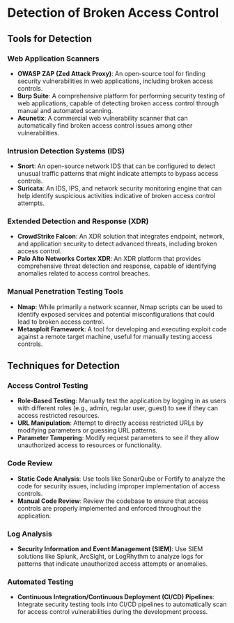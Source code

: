 # Detection of Broken Access Control

## Tools for Detection

### Web Application Scanners
- **OWASP ZAP (Zed Attack Proxy)**: An open-source tool for finding security vulnerabilities in web applications, including broken access controls.
- **Burp Suite**: A comprehensive platform for performing security testing of web applications, capable of detecting broken access control through manual and automated scanning.
- **Acunetix**: A commercial web vulnerability scanner that can automatically find broken access control issues among other vulnerabilities.

### Intrusion Detection Systems (IDS)
- **Snort**: An open-source network IDS that can be configured to detect unusual traffic patterns that might indicate attempts to bypass access controls.
- **Suricata**: An IDS, IPS, and network security monitoring engine that can help identify suspicious activities indicative of broken access control attempts.

### Extended Detection and Response (XDR)
- **CrowdStrike Falcon**: An XDR solution that integrates endpoint, network, and application security to detect advanced threats, including broken access control.
- **Palo Alto Networks Cortex XDR**: An XDR platform that provides comprehensive threat detection and response, capable of identifying anomalies related to access control breaches.

### Manual Penetration Testing Tools
- **Nmap**: While primarily a network scanner, Nmap scripts can be used to identify exposed services and potential misconfigurations that could lead to broken access control.
- **Metasploit Framework**: A tool for developing and executing exploit code against a remote target machine, useful for manually testing access controls.

## Techniques for Detection

### Access Control Testing
- **Role-Based Testing**: Manually test the application by logging in as users with different roles (e.g., admin, regular user, guest) to see if they can access restricted resources.
- **URL Manipulation**: Attempt to directly access restricted URLs by modifying parameters or guessing URL patterns.
- **Parameter Tampering**: Modify request parameters to see if they allow unauthorized access to resources or functionality.

### Code Review
- **Static Code Analysis**: Use tools like SonarQube or Fortify to analyze the code for security issues, including improper implementation of access controls.
- **Manual Code Review**: Review the codebase to ensure that access controls are properly implemented and enforced throughout the application.

### Log Analysis
- **Security Information and Event Management (SIEM)**: Use SIEM solutions like Splunk, ArcSight, or LogRhythm to analyze logs for patterns that indicate unauthorized access attempts or anomalies.

### Automated Testing
- **Continuous Integration/Continuous Deployment (CI/CD) Pipelines**: Integrate security testing tools into CI/CD pipelines to automatically scan for access control vulnerabilities during the development process.

